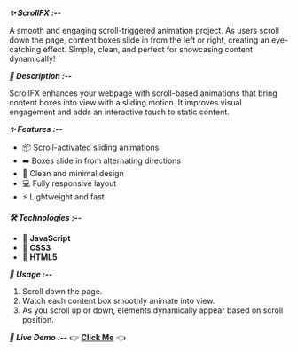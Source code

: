 ***✨ ScrollFX :--***

A smooth and engaging scroll-triggered animation project. As users scroll down the page, content boxes slide in from the left or right, creating an eye-catching effect. Simple, clean, and perfect for showcasing content dynamically!

***📌 Description :--***

ScrollFX enhances your webpage with scroll-based animations that bring content boxes into view with a sliding motion. It improves visual engagement and adds an interactive touch to static content.

***✨ Features :--***

- 📦 Scroll-activated sliding animations
- ➡️ Boxes slide in from alternating directions
- 🧼 Clean and minimal design
- 💻 Fully responsive layout
- ⚡ Lightweight and fast

***🛠️ Technologies :--***

- 🧠 **JavaScript**
- 🎨 **CSS3**
- 🧱 **HTML5**

***🚀 Usage :--***

1. Scroll down the page.
2. Watch each content box smoothly animate into view.
3. As you scroll up or down, elements dynamically appear based on scroll position.

***🔗 Live Demo :--***
👉 [**Click Me**](https://scroll-fx-kappa.vercel.app/) 👈

